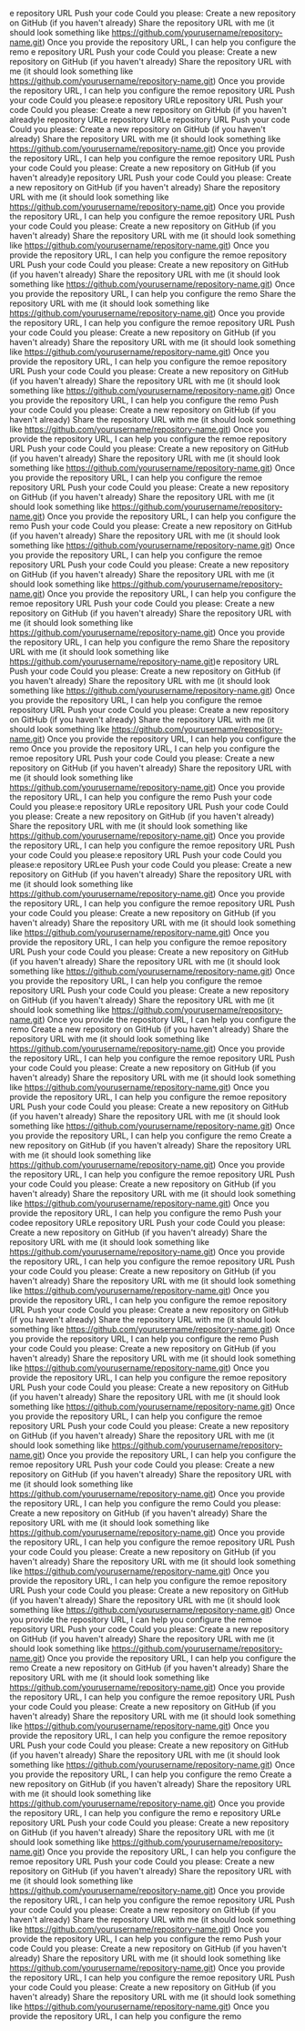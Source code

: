 e repository URL
Push your code
Could you please:
Create a new repository on GitHub (if you haven't already)
Share the repository URL with me (it should look something like https://github.com/yourusername/repository-name.git)
Once you provide the repository URL, I can help you configure the remo
e repository URL
Push your code
Could you please:
Create a new repository on GitHub (if you haven't already)
Share the repository URL with me (it should look something like https://github.com/yourusername/repository-name.git)
Once you provide the repository URL, I can help you configure the remoe repository URL
Push your code
Could you please:e repository URLe repository URL
Push your code
Could you please:
Create a new repository on GitHub (if you haven't already)e repository URLe repository URLe repository URL
Push your code
Could you please:
Create a new repository on GitHub (if you haven't already)
Share the repository URL with me (it should look something like https://github.com/yourusername/repository-name.git)
Once you provide the repository URL, I can help you configure the remoe repository URL
Push your code
Could you please:
Create a new repository on GitHub (if you haven't already)e repository URL
Push your code
Could you please:
Create a new repository on GitHub (if you haven't already)
Share the repository URL with me (it should look something like https://github.com/yourusername/repository-name.git)
Once you provide the repository URL, I can help you configure the remoe repository URL
Push your code
Could you please:
Create a new repository on GitHub (if you haven't already)
Share the repository URL with me (it should look something like https://github.com/yourusername/repository-name.git)
Once you provide the repository URL, I can help you configure the remoe repository URL
Push your code
Could you please:
Create a new repository on GitHub (if you haven't already)
Share the repository URL with me (it should look something like https://github.com/yourusername/repository-name.git)
Once you provide the repository URL, I can help you configure the remo
Share the repository URL with me (it should look something like https://github.com/yourusername/repository-name.git)
Once you provide the repository URL, I can help you configure the remoe repository URL
Push your code
Could you please:
Create a new repository on GitHub (if you haven't already)
Share the repository URL with me (it should look something like https://github.com/yourusername/repository-name.git)
Once you provide the repository URL, I can help you configure the remoe repository URL
Push your code
Could you please:
Create a new repository on GitHub (if you haven't already)
Share the repository URL with me (it should look something like https://github.com/yourusername/repository-name.git)
Once you provide the repository URL, I can help you configure the remo
Push your code
Could you please:
Create a new repository on GitHub (if you haven't already)
Share the repository URL with me (it should look something like https://github.com/yourusername/repository-name.git)
Once you provide the repository URL, I can help you configure the remoe repository URL
Push your code
Could you please:
Create a new repository on GitHub (if you haven't already)
Share the repository URL with me (it should look something like https://github.com/yourusername/repository-name.git)
Once you provide the repository URL, I can help you configure the remoe repository URL
Push your code
Could you please:
Create a new repository on GitHub (if you haven't already)
Share the repository URL with me (it should look something like https://github.com/yourusername/repository-name.git)
Once you provide the repository URL, I can help you configure the remo
Push your code
Could you please:
Create a new repository on GitHub (if you haven't already)
Share the repository URL with me (it should look something like https://github.com/yourusername/repository-name.git)
Once you provide the repository URL, I can help you configure the remoe repository URL
Push your code
Could you please:
Create a new repository on GitHub (if you haven't already)
Share the repository URL with me (it should look something like https://github.com/yourusername/repository-name.git)
Once you provide the repository URL, I can help you configure the remoe repository URL
Push your code
Could you please:
Create a new repository on GitHub (if you haven't already)
Share the repository URL with me (it should look something like https://github.com/yourusername/repository-name.git)
Once you provide the repository URL, I can help you configure the remo
Share the repository URL with me (it should look something like https://github.com/yourusername/repository-name.git)e repository URL
Push your code
Could you please:
Create a new repository on GitHub (if you haven't already)
Share the repository URL with me (it should look something like https://github.com/yourusername/repository-name.git)
Once you provide the repository URL, I can help you configure the remoe repository URL
Push your code
Could you please:
Create a new repository on GitHub (if you haven't already)
Share the repository URL with me (it should look something like https://github.com/yourusername/repository-name.git)
Once you provide the repository URL, I can help you configure the remo
Once you provide the repository URL, I can help you configure the remoe repository URL
Push your code
Could you please:
Create a new repository on GitHub (if you haven't already)
Share the repository URL with me (it should look something like https://github.com/yourusername/repository-name.git)
Once you provide the repository URL, I can help you configure the remo
Push your code
Could you please:e repository URLe repository URL
Push your code
Could you please:
Create a new repository on GitHub (if you haven't already)
Share the repository URL with me (it should look something like https://github.com/yourusername/repository-name.git)
Once you provide the repository URL, I can help you configure the remoe repository URL
Push your code
Could you please:e repository URL
Push your code
Could you please:e repository URLee
Push your code
Could you please:
Create a new repository on GitHub (if you haven't already)
Share the repository URL with me (it should look something like https://github.com/yourusername/repository-name.git)
Once you provide the repository URL, I can help you configure the remoe repository URL
Push your code
Could you please:
Create a new repository on GitHub (if you haven't already)
Share the repository URL with me (it should look something like https://github.com/yourusername/repository-name.git)
Once you provide the repository URL, I can help you configure the remoe repository URL
Push your code
Could you please:
Create a new repository on GitHub (if you haven't already)
Share the repository URL with me (it should look something like https://github.com/yourusername/repository-name.git)
Once you provide the repository URL, I can help you configure the remoe repository URL
Push your code
Could you please:
Create a new repository on GitHub (if you haven't already)
Share the repository URL with me (it should look something like https://github.com/yourusername/repository-name.git)
Once you provide the repository URL, I can help you configure the remo
Create a new repository on GitHub (if you haven't already)
Share the repository URL with me (it should look something like https://github.com/yourusername/repository-name.git)
Once you provide the repository URL, I can help you configure the remoe repository URL
Push your code
Could you please:
Create a new repository on GitHub (if you haven't already)
Share the repository URL with me (it should look something like https://github.com/yourusername/repository-name.git)
Once you provide the repository URL, I can help you configure the remoe repository URL
Push your code
Could you please:
Create a new repository on GitHub (if you haven't already)
Share the repository URL with me (it should look something like https://github.com/yourusername/repository-name.git)
Once you provide the repository URL, I can help you configure the remo
Create a new repository on GitHub (if you haven't already)
Share the repository URL with me (it should look something like https://github.com/yourusername/repository-name.git)
Once you provide the repository URL, I can help you configure the remoe repository URL
Push your code
Could you please:
Create a new repository on GitHub (if you haven't already)
Share the repository URL with me (it should look something like https://github.com/yourusername/repository-name.git)
Once you provide the repository URL, I can help you configure the remo
Push your codee repository URLe repository URL
Push your code
Could you please:
Create a new repository on GitHub (if you haven't already)
Share the repository URL with me (it should look something like https://github.com/yourusername/repository-name.git)
Once you provide the repository URL, I can help you configure the remoe repository URL
Push your code
Could you please:
Create a new repository on GitHub (if you haven't already)
Share the repository URL with me (it should look something like https://github.com/yourusername/repository-name.git)
Once you provide the repository URL, I can help you configure the remoe repository URL
Push your code
Could you please:
Create a new repository on GitHub (if you haven't already)
Share the repository URL with me (it should look something like https://github.com/yourusername/repository-name.git)
Once you provide the repository URL, I can help you configure the remo
Push your code
Could you please:
Create a new repository on GitHub (if you haven't already)
Share the repository URL with me (it should look something like https://github.com/yourusername/repository-name.git)
Once you provide the repository URL, I can help you configure the remoe repository URL
Push your code
Could you please:
Create a new repository on GitHub (if you haven't already)
Share the repository URL with me (it should look something like https://github.com/yourusername/repository-name.git)
Once you provide the repository URL, I can help you configure the remoe repository URL
Push your code
Could you please:
Create a new repository on GitHub (if you haven't already)
Share the repository URL with me (it should look something like https://github.com/yourusername/repository-name.git)
Once you provide the repository URL, I can help you configure the remoe repository URL
Push your code
Could you please:
Create a new repository on GitHub (if you haven't already)
Share the repository URL with me (it should look something like https://github.com/yourusername/repository-name.git)
Once you provide the repository URL, I can help you configure the remo
Could you please:
Create a new repository on GitHub (if you haven't already)
Share the repository URL with me (it should look something like https://github.com/yourusername/repository-name.git)
Once you provide the repository URL, I can help you configure the remoe repository URL
Push your code
Could you please:
Create a new repository on GitHub (if you haven't already)
Share the repository URL with me (it should look something like https://github.com/yourusername/repository-name.git)
Once you provide the repository URL, I can help you configure the remoe repository URL
Push your code
Could you please:
Create a new repository on GitHub (if you haven't already)
Share the repository URL with me (it should look something like https://github.com/yourusername/repository-name.git)
Once you provide the repository URL, I can help you configure the remoe repository URL
Push your code
Could you please:
Create a new repository on GitHub (if you haven't already)
Share the repository URL with me (it should look something like https://github.com/yourusername/repository-name.git)
Once you provide the repository URL, I can help you configure the remo
Create a new repository on GitHub (if you haven't already)
Share the repository URL with me (it should look something like https://github.com/yourusername/repository-name.git)
Once you provide the repository URL, I can help you configure the remoe repository URL
Push your code
Could you please:
Create a new repository on GitHub (if you haven't already)
Share the repository URL with me (it should look something like https://github.com/yourusername/repository-name.git)
Once you provide the repository URL, I can help you configure the remoe repository URL
Push your code
Could you please:
Create a new repository on GitHub (if you haven't already)
Share the repository URL with me (it should look something like https://github.com/yourusername/repository-name.git)
Once you provide the repository URL, I can help you configure the remo
Create a new repository on GitHub (if you haven't already)
Share the repository URL with me (it should look something like https://github.com/yourusername/repository-name.git)
Once you provide the repository URL, I can help you configure the remo
e repository URLe repository URL
Push your code
Could you please:
Create a new repository on GitHub (if you haven't already)
Share the repository URL with me (it should look something like https://github.com/yourusername/repository-name.git)
Once you provide the repository URL, I can help you configure the remoe repository URL
Push your code
Could you please:
Create a new repository on GitHub (if you haven't already)
Share the repository URL with me (it should look something like https://github.com/yourusername/repository-name.git)
Once you provide the repository URL, I can help you configure the remoe repository URL
Push your code
Could you please:
Create a new repository on GitHub (if you haven't already)
Share the repository URL with me (it should look something like https://github.com/yourusername/repository-name.git)
Once you provide the repository URL, I can help you configure the remo
Push your code
Could you please:
Create a new repository on GitHub (if you haven't already)
Share the repository URL with me (it should look something like https://github.com/yourusername/repository-name.git)
Once you provide the repository URL, I can help you configure the remoe repository URL
Push your code
Could you please:
Create a new repository on GitHub (if you haven't already)
Share the repository URL with me (it should look something like https://github.com/yourusername/repository-name.git)
Once you provide the repository URL, I can help you configure the remo
